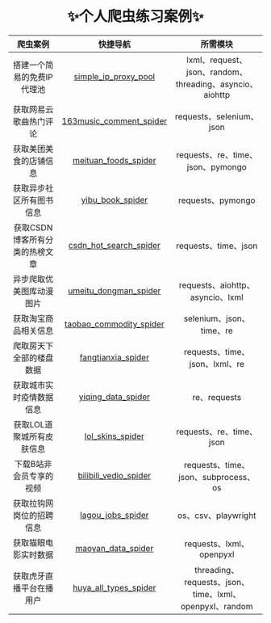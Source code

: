 
<div align="center">

#  ✨个人爬虫练习案例✨

| 爬虫案例 | 快捷导航 | 所需模块 |
| :------------------------: | :--: | :------------------------: |
| 搭建一个简易的免费IP代理池 | [simple_ip_proxy_pool](https://github.com/cjladmin/spider_cases/tree/main/simple_ip_proxy_pool) | lxml、request、json、random、threading、asyncio、aiohttp |
| 获取网易云歌曲热门评论 | [163music_comment_spider](https://github.com/cjladmin/spider_cases/tree/main/163music_comment_spider) | requests、selenium、json |
| 获取美团美食的店铺信息 | [meituan_foods_spider](https://github.com/cjladmin/spider_cases/tree/main/meituan_foods_spider) | requests、re、time、json、pymongo |
| 获取异步社区所有图书信息 | [yibu_book_spider](https://github.com/cjladmin/spider_cases/tree/main/yibu_book_spider) | requests、pymongo |
| 获取CSDN博客所有分类的热榜文章 | [csdn_hot_search_spider](https://github.com/cjladmin/spider_cases/tree/main/csdn_hot_search_spider) | requests、time、json |
| 异步爬取优美图库动漫图片 | [umeitu_dongman_spider](https://github.com/cjladmin/spider_cases/tree/main/umeitu_dongman_spider) | requests、aiohttp、asyncio、lxml |
| 获取淘宝商品相关信息 | [taobao_commodity_spider](https://github.com/cjladmin/spider_cases/tree/main/taobao_commodity_spider) | selenium、json、time、re |
| 爬取房天下全部的楼盘数据 | [fangtianxia_spider](https://github.com/cjladmin/spider_cases/tree/main/fangtianxia_spider) | requests、time、json、lxml、re |
| 获取城市实时疫情数据信息 | [yiqing_data_spider](https://github.com/cjladmin/spider_cases/tree/main/yiqing_data_spider) | re、requests |
| 获取LOL道聚城所有皮肤信息 | [lol_skins_spider](https://github.com/cjladmin/spider_cases/tree/main/lol_skins_spider) | requests、re、time、json |
| 下载B站非会员专享的视频 | [bilibili_vedio_spider](https://github.com/cjladmin/spider_cases/tree/main/bilibili_vedio_spider) | requests、time、json、subprocess、os |
| 获取拉钩网岗位的招聘信息 | [lagou_jobs_spider](https://github.com/cjladmin/spider_cases/tree/main/lagou_jobs_spider) | os、csv、playwright |
| 获取猫眼电影实时数据 | [maoyan_data_spider](https://github.com/cjladmin/spider_cases/tree/main/maoyan_data_spider) | requests、lxml、openpyxl |
| 获取虎牙直播平台在播用户 | [huya_all_types_spider](https://github.com/cjladmin/spider_cases/tree/main/huya_all_types_spider) | threading、requests、json、time、lxml、openpyxl、random |

</div>

